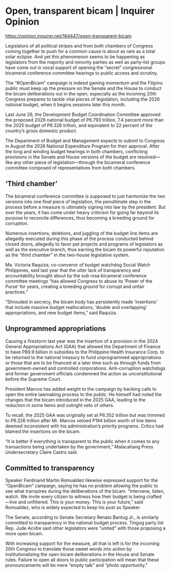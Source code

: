 # Open, transparent bicam | Inquirer Opinion

https://opinion.inquirer.net/184447/open-transparent-bicam



Legislators of all political stripes and from both chambers of Congress coming together to push for a common cause is about as rare as a total solar eclipse. And yet this phenomenon seems to be happening as legislators from the majority and minority parties as well as party-list groups have come out in vocal support of opening the “secret” congressional bicameral conference committee hearings to public access and scrutiny.

The “#OpenBicam” campaign is indeed gaining momentum and the Filipino public must keep up the pressure on the Senate and the House to conduct the bicam deliberations out in the open, especially as the incoming 20th Congress prepares to tackle vital pieces of legislation, including the 2026 national budget, when it begins sessions later this month.

Last June 26, the Development Budget Coordination Committee approved the proposed 2026 national budget of P6.793 trillion, 7.4 percent more than the 2025 budget of P6.326 trillion, and equivalent to 22 percent of the country’s gross domestic product.

The Department of Budget and Management expects to submit to Congress in August the 2026 National Expenditure Program for their approval. After the long and winding budget hearings in both chambers, conflicting provisions in the Senate and House versions of the budget are resolved—like any other piece of legislation—through the bicameral conference committee composed of representatives from both chambers.



##  ‘Third chamber’



The bicameral conference committee is supposed to just harmonize the two versions into one final piece of legislation, the penultimate step in the process before a measure is ultimately signing into law by the president. But over the years, it has come under heavy criticism for going far beyond its purpose to reconcile differences, thus becoming a breeding ground for corruption.

Numerous insertions, deletions, and juggling of the budget line items are allegedly executed during this phase of the process conducted behind closed doors, allegedly to favor pet projects and programs of legislators as well as the executive branch, thus earning the bicam its powerful reputation as the “third chamber” in the two-house legislative system.

Ma. Victoria Raquiza, co-convenor of budget watchdog Social Watch Philippines, said last year that the utter lack of transparency and accountability brought about by the sub rosa bicameral conference committee meetings “has allowed Congress to abuse its ‘Power of the Purse’ for years, creating a breeding ground for corrupt and unfair practices.”

“Shrouded in secrecy, the bicam body has persistently made ‘insertions’ that include massive budget reallocations, ‘double and overlapping’ appropriations, and new budget items,” said Raquiza.



##  Unprogrammed appropriations



Causing a firestorm last year was the insertion of a provision in the 2024 General Appropriations Act (GAA) that allowed the Department of Finance to have P89.9 billion in subsidies to the Philippine Health Insurance Corp. to be returned to the national treasury to fund unprogrammed appropriations or those that are to be financed at a later time such as through funds from government-owned and controlled corporations. Anti-corruption watchdogs and former government officials condemned the action as unconstitutional before the Supreme Court.

President Marcos has added weight to the campaign by backing calls to open the entire lawmaking process to the public. He himself had noted the changes that the bicam introduced in the 2025 GAA, leading to the reduction in some items and outright veto of others.

To recall, the 2025 GAA was originally set at P6.352 trillion but was trimmed to P6.326 trillion after Mr. Marcos vetoed P194 billion worth of line items deemed inconsistent with his administration’s priority programs. Critics had blamed the insertions on the bicam.

“It is better if everything is transparent to the public when it comes to any transactions being undertaken by the government,” Malacañang Press Undersecretary Claire Castro said.



##  Committed to transparency



Speaker Ferdinand Martin Romualdez likewise expressed support for the “OpenBicam” campaign, saying he has no problem allowing the public to see what transpires during the deliberations of the bicam. “Intervene, listen, watch. We invite every citizen to witness how their budget is being crafted—live and unfiltered. This is your money. This is your future,” said Romualdez, who is widely expected to keep his post as Speaker.

The Senate, according to Senate Secretary Renato Bantug Jr., is similarly committed to transparency in the national budget process. Tingog party list Rep. Jude Acidre said other legislators were “united” with those proposing a more open bicam.

With increasing support for the measure, all that is left is for the incoming 20th Congress to translate those sweet words into action by institutionalizing the open bicam deliberations in the House and Senate rules. Failure to open all doors to public participation will mean that these pronouncements will be mere “empty talk” and “photo opportunity.”